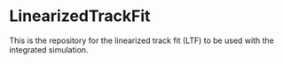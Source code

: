 # LinearizedTrackFit

This is the repository for the linearized track fit (LTF) to be used with the integrated simulation.